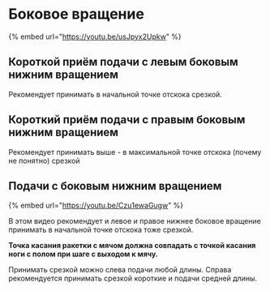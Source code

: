 # Боковое вращение

{% embed url="https://youtu.be/usJpyx2Upkw" %}

## Короткой приём подачи с левым боковым нижним вращением

Рекомендует принимать в начальной точке отскока срезкой.

## Короткий приём подачи с правым боковым нижним вращением

Рекомендует принимать выше - в максимальной точке отскока \(почему не понятно\) срезкой

## Подачи с боковым нижним вращением

{% embed url="https://youtu.be/Czu1ewaGugw" %}

В этом видео рекомендует и левое и правое нижнее боковое вращение принимать в начальной точке отскока тоже срезкой.

**Точка касания ракетки с мячом должна совпадать с точкой касания ноги с полом при шаге с выходом к мячу.**

Принимать срезкой можно слева подачи любой длины. Справа рекомендуется принимать срезкой короткие и подачи средней длины.



